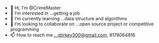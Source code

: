 - 👋 Hi, I’m @CrimeMaster
- 👀 I’m interested in ...getting a job
- 🌱 I’m currently learning ...data structure and algorithms
- 💞️ I’m looking to collaborate on ...open source project or competitive programming
- 📫 How to reach me ...gtirkey300@gmail.com, 8178064816

<!---
CrimeMaster/CrimeMaster is a ✨ special ✨ repository because its `README.md` (this file) appears on your GitHub profile.
You can click the Preview link to take a look at your changes.
--->
